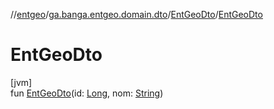 //[entgeo](../../../index.md)/[ga.banga.entgeo.domain.dto](../index.md)/[EntGeoDto](index.md)/[EntGeoDto](-ent-geo-dto.md)

# EntGeoDto

[jvm]\
fun [EntGeoDto](-ent-geo-dto.md)(id: [Long](https://kotlinlang.org/api/latest/jvm/stdlib/kotlin/-long/index.html), nom: [String](https://kotlinlang.org/api/latest/jvm/stdlib/kotlin/-string/index.html))
